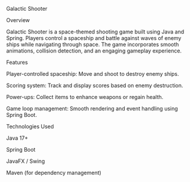 Galactic Shooter

Overview

Galactic Shooter is a space-themed shooting game built using Java and Spring. Players control a spaceship and battle against waves of enemy ships while navigating through space. The game incorporates smooth animations, collision detection, and an engaging gameplay experience.

Features

Player-controlled spaceship: Move and shoot to destroy enemy ships.


Scoring system: Track and display scores based on enemy destruction.

Power-ups: Collect items to enhance weapons or regain health.

Game loop management: Smooth rendering and event handling using Spring Boot.




Technologies Used

Java 17+

Spring Boot

JavaFX / Swing 

Maven (for dependency management)


